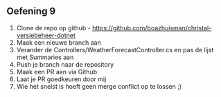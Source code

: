 ## Oefening 9

1. Clone de repo op github - https://github.com/boazhuisman/christal-versiebeheer-dotnet 
1. Maak een nieuwe branch aan 
1. Verander de Controllers/WeatherForecastController.cs en pas de lijst met Summaries aan
1. Push je branch naar de repository
1. Maak een PR aan via Github
1. Laat je PR goedkeuren door mij
1. Wie het snelst is hoeft geen merge conflict op te lossen ;)
